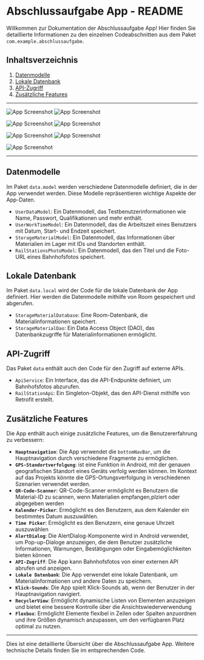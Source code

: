 # Abschlussaufgabe App - README


Willkommen zur Dokumentation der Abschlussaufgabe App! Hier finden Sie detaillierte Informationen zu den einzelnen Codeabschnitten aus dem Paket `com.example.abschlussaufgabe`.

## Inhaltsverzeichnis

1. [Datenmodelle](#datenmodelle)
2. [Lokale Datenbank](#lokale-datenbank)
3. [API-Zugriff](#api-zugriff)
4. [Zusätzliche Features](#zusätzliche-features)

---


![App Screenshot](app/src/main/res/drawable/readme_image1.png) ![App Screenshot](app/src/main/res/drawable/readme_image2.png)



![App Screenshot](app/src/main/res/drawable/readme_image4.png) ![App Screenshot](app/src/main/res/drawable/readme_image3.png)



![App Screenshot](app/src/main/res/drawable/readme_image5.png) ![App Screenshot](app/src/main/res/drawable/readme_image6.png)



![App Screenshot](app/src/main/res/drawable/readme_image7.png)

---

## Datenmodelle

Im Paket `data.model` werden verschiedene Datenmodelle definiert, die in der App verwendet werden. Diese Modelle repräsentieren wichtige Aspekte der App-Daten.

- `UserDataModel`: Ein Datenmodell, das Testbenutzerinformationen wie Name, Passwort, Qualifikationen und mehr enthält.
- `UserWorkTimeModel`: Ein Datenmodell, das die Arbeitszeit eines Benutzers mit Datum, Start- und Endzeit speichert.
- `StorageMaterialModel`: Ein Datenmodell, das Informationen über Materialien im Lager mit IDs und Standorten enthält.
- `RailStationsPhotoModel`: Ein Datenmodell, das den Titel und die Foto-URL eines Bahnhofsfotos speichert.

## Lokale Datenbank

Im Paket `data.local` wird der Code für die lokale Datenbank der App definiert. Hier werden die Datenmodelle mithilfe von Room gespeichert und abgerufen.

- `StorageMaterialDatabase`: Eine Room-Datenbank, die Materialinformationen speichert.
- `StorageMaterialDao`: Ein Data Access Object (DAO), das Datenbankzugriffe für Materialinformationen ermöglicht.

## API-Zugriff

Das Paket `data` enthält auch den Code für den Zugriff auf externe APIs.

- `ApiService`: Ein Interface, das die API-Endpunkte definiert, um Bahnhofsfotos abzurufen.
- `RailStationApi`: Ein Singleton-Objekt, das den API-Dienst mithilfe von Retrofit erstellt.



## Zusätzliche Features

Die App enthält auch einige zusätzliche Features, um die Benutzererfahrung zu verbessern:

- **`Hauptnavigation`**: Die App verwendet die `bottomNavBar`, um die Hauptnavigation durch verschiedene Fragmente zu ermöglichen.
- **`GPS-Standortverfolgung`**: ist eine Funktion in Android, mit der genauen geografischen Standort eines Geräts verfolg werden können. Im Kontext auf das Projekts  könnte die GPS-Ortungsverfolgung in verschiedenen Szenarien verwendet werden.
- **`QR-Code-Scanner`**: QR-Code-Scanner ermöglicht es Benutzern die Material-ID zu scannen, wenn Materialien empfangen,plziert oder abgegeben werden
- **`Kalender-Picker`**: Ermöglicht es den Benutzern, aus dem Kalender ein bestimmtes Datum auszuwählen.
- **`Time Picker`**: Ermöglicht es den Benutzern, eine genaue Uhrzeit auszuwählen
- **`AlertDialog`**: Die AlertDialog-Komponente wird in Android verwendet, um Pop-up-Dialoge anzuzeigen, die dem Benutzer zusätzliche Informationen, Warnungen, Bestätigungen oder Eingabemöglichkeiten bieten können
- **`API-Zugriff`**: Die App kann Bahnhofsfotos von einer externen API abrufen und anzeigen.
- **`Lokale Datenbank`**: Die App verwendet eine lokale Datenbank, um Materialinformationen und andere Daten zu speichern.
- **`Klick-Sounds`**: Die App spielt Klick-Sounds ab, wenn der Benutzer in der Hauptnavigation navigiert.
- **`RecyclerView`**: Ermöglicht dynamische Listen von Elementen anzuzeigen und bietet eine bessere Kontrolle über die Ansichtswiederverwendung
- **`Flexbox`**: Ermöglicht Elemente flexibel in Zeilen oder Spalten anzuordnen und ihre Größen dynamisch anzupassen, um den verfügbaren Platz optimal zu nutzen.

---

Dies ist eine detaillierte Übersicht über die Abschlussaufgabe App. Weitere technische Details finden Sie im entsprechenden Code.
